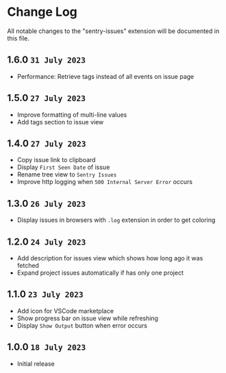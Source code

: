 # Change Log

All notable changes to the "sentry-issues" extension will be documented in this file.

## 1.6.0 `31 July 2023`

- Performance: Retrieve tags instead of all events on issue page

## 1.5.0 `27 July 2023`

- Improve formatting of multi-line values
- Add tags section to issue view

## 1.4.0 `27 July 2023`

- Copy issue link to clipboard
- Display `First Seen Date` of issue
- Rename tree view to `Sentry Issues`
- Improve http logging when `500 Internal Server Error` occurs

## 1.3.0 `26 July 2023`

- Display issues in browsers with `.log` extension in order to get coloring

## 1.2.0 `24 July 2023`

- Add description for issues view which shows how long ago it was fetched
- Expand project issues automatically if has only one project

## 1.1.0 `23 July 2023`

- Add icon for VSCode marketplace
- Show progress bar on issue view while refreshing
- Display `Show Output` button when error occurs

## 1.0.0 `18 July 2023`

- Initial release
